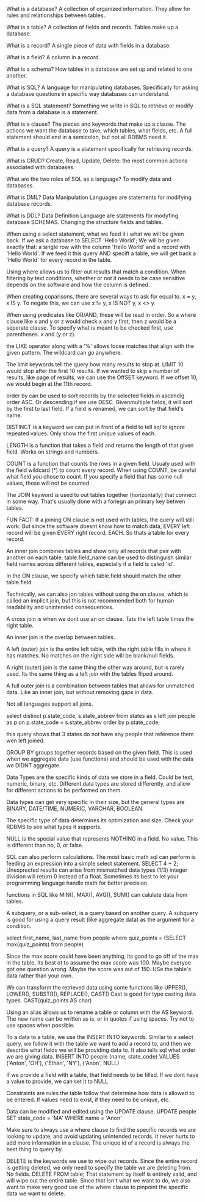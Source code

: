 What is a database?
A collection of organized information.
They allow for rules and relationships between tables..

What is a table?
A collection of fields and records.
Tables make up a database.

What is a record?
A single piece of data with fields in a database.

What is a field?
A column in a record.

What is a schema?
How tables in a database are set up and related to one another.

What is SQL?
A language for manipulating databases. Specifically for asking a database questions in specific way databases can understand.

What is a SQL statement?
Something we write in SQL to retrieve or modify data from a database is a statement.

What is a clause?
The pieces and keywords that make up a clause. 
The actions we want the database to take, which tables, what fields, etc. A full statement should end in a semicolon, but not all RDBMS need it.

What is a query?
A query is a statement specifically for retrieving records.

What is CRUD?
Create, Read, Update, Delete: the most common actions associated with databases.

What are the two roles of SQL as a language?
To modify data and databases.

What is DML?
Data Manipulation Languages are statements for modifying database records.

What is DDL?
Data Definition Language are statements for modyfing database SCHEMAS. Changing the structure fields and tables.

When using a select statement, what we feed it i what we will be given back.
If we ask a database to 
SELECT 'Hello World';
We will be given exactly that: a single row with the column 'Hello World' and a record with 'Hello World'.
If we feed it this query AND specift a table, we will get back a 'Hello World' for every record in the table.

Using where allows us to filter out results that match a condition. When filtering by text conditions, whether or not it needs to be case sensitive depends on the software and how the column is defined.

When creating coparisons, there are several ways to ask for equal to.
x = y, x IS y.
To negate this, we can use
x != y, x IS NOT y, x <> y.

When using predicates like OR/AND, these will be read in order.
So a where clause like
x and y or z
would check x and y first, then z would be a seperate clause.
To specify what is meant to be checked first, use parentheses.
x and (y or z).

the LIKE operator along with a '%' allows loose matches that align with the given pattern. The wildcard can go anywhere.

The limit keywords tell the query how many results to stop at. LIMIT 10 would stop after the first 10 results.
If we wanted to skip a number of results, like  page of results, we can use the OffSET keyword. If we offset 10, we would begin at the 11th record.

order by can be used to sort records by the selected fields in ascendig order ASC. Or descending if we use DESC. Givenmultiple fields, it will sort by the first to last field. If a field is renamed, we can sort by that field's name.

DISTINCT is a keyword we can put in front of a field to tell sql to ignore repeated values. Only show the first unique values of each.

LENGTH is a function that takes a field and returns the length of that given field. Works on strings and numbers.

COUNT is a function that counts the rows in a given field. Usualy used with the field wildcard (*) to count every record. When using COUNT, be careful what field you chose to count. If you specify a field that has some null values, those will not be counted.

The JOIN keyword is used to out tables together (horizontally) that connect in some way. That's usually done with a foriegn an primary key betwen tables.

FUN FACT: If a joining ON clause is not used with tables, the query will still work. But since the software doesnt know how to match data, EVERY left record will be given EVERY right record, EACH.
So thats a table for every record.

An inner join combines tables and show only all records that pair with another on each table. table.field_name can be used to distinguish similar field names across different tables, especially if a field is caled 'id'.

In the ON clause, we specify which table.field should match the other table.field.

Technically, we can also jon tables without using the on clause, which is called an implicit join, but this is not recommended both for human readability and unintended consequences.

A cross join is when we dont use an on clause. Tats the left table times the right table.

An inner join is the overlap between tables.

A left (outer) join is the entire left table, with the right table fills in where it has matches. No matches on the right side will be blank/null fields.

A right (outer) join is the same thing the other way around, but is rarely used. Its the same thing as a left join with the tables fliped around.

A full outer join is a combination between tables that allows for unmatched data. Like an inner join, but without removing gaps in data.

Not all languages support all joins.

select distinct p.state_code, s.state_abbrev
from states as s
left join people as p 
on p.state_code = s.state_abbrev
order by p.state_code;

this query shows that 3 states do not have any people that reference them wen left joined.

GROUP BY groups together records based on the given field. This is used when we aggregate data (use functions) and should be used with the data we DIDNT aggregate.

Data Types are the specific kinds of data we store in a field.
Could be text, numeric, binary, etc.
Different data types are stored differently, and allow for different actions to be performed on them.

Data types can get very specific in their size, but the general types are BINARY, DATE/TIME, NUMERIC, VARCHAR, BOOLEAN.

The specific type of data determines its optimization and size. Check your RDBMS to see what types it supports.

NULL is the special value that represents NOTHING in a field. No value. This is different than no, 0, or false.

SQL can also perform calculations.
The most basic math sql can perform is feeding an expression into a simple select statement.
SELECT 4 + 2;
Unexprected results can arise from mismatched data types (1/3) integer division will return 0 instead of a float.
Sometimes its best to let your programming language handle math for better precision. 

functions in SQL like MIN(), MAX(), AVG(), SUM() can calulate data from tables.

A subquery, or a sub-select, is a query based on another query.
A subquery is good for using a query result (like aggregate data) as the argument for a condition.

select first_name, last_name
from people
where quiz_points = (SELECT max(quiz_points) from people)

Since the max score could have been anything, its good to go off of the max in the table. Its best ot to assume the max score was 100. Maybe everyoe got one question wrong. Maybe the score was out of 150. USe the table's data rather than your own.

We can transform the retrieved data using some functions like UPPER(), LOWER(), SUBSTR(), REPLACE(), CAST()
Cast is good for type casting data types.
CAST(quiz_points AS char)

Using an alias allows us to rename a table or column with the AS keyword.
The new name can be written as is, or in quotes if using spaces. Try not to use spaces when possible.

To a data to a table, we use the INSERT INTO keywords.
Similar to a select query, we follow it with the table we want to add a record to, and then we describe what fields we will be providing data to. It also tells sql what order we are giving data.
INSERT INTO people
    (name, state_code)
VALUES
    ('Anton', 'OH'),
    ('Ethan', 'NY'),
    ('Anon', NULL)

If we provide a field with a table, that field needs to be filled. If we dont have a value to provide, we can set it to NULL

Constraints are rules the table follow that determine how data is allowed to be entered. If values need to exist, if they need to be unique, etc.

Data can be modified and edited using the UPDATE clause.
UPDATE people
SET state_code = 'MA'
WHERE name = 'Anon'

Make sure to always use a where clause to find the specific records we are looking to update, and avoid updating unintended records. It never hurts to add more information in a clause. The unique id of a record is always the best thing to query by.

DELETE is the keywords we use to wipe out records.
Since the entire record is getting deleted, we only need to specify the table we are deleting from. No fields.
DELETE FROM table;
That statement by itself is entirely valid, and will wipe out the entire table.
Since that isn't what we want to do, we also want to make very good use of the where clause to pinpoint the specific data we want to delete.